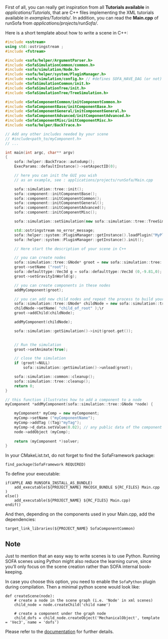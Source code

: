 First of all, you can really get inspiration from all **Tutorials available** in _applications/Tutorials_, that are C++ files implementing the XML tutorials available in _examples/Tutorials/_. In addition, you can read the **Main.cpp** of runSofa from _applications/projects/runSofa/_.

Here is a short template about how to write a scene in C++:

```c++
#include <sstream>
using std::ostringstream ;
#include <fstream>

#include <sofa/helper/ArgumentParser.h>
#include <SofaSimulationCommon/common.h>
#include <sofa/simulation/Node.h>
#include <sofa/helper/system/PluginManager.h>
#include <sofa/simulation/config.h> // #defines SOFA_HAVE_DAG (or not)
#include <SofaSimulationCommon/init.h>
#include <SofaSimulationTree/init.h>
#include <SofaSimulationTree/TreeSimulation.h>

#include <SofaComponentCommon/initComponentCommon.h>
#include <SofaComponentBase/initComponentBase.h>
#include <SofaComponentGeneral/initComponentGeneral.h>
#include <SofaComponentAdvanced/initComponentAdvanced.h>
#include <SofaComponentMisc/initComponentMisc.h>
#include <sofa/helper/BackTrace.h>

// Add any other includes needed by your scene
// #include<path_to/myComponent.h>
// ...

int main(int argc, char** argv)
{
	sofa::helper::BackTrace::autodump();
	ExecParams::defaultInstance()->setAspectID(0);

	// here you can init the GUI you wish
	// as an example, see : applications/projects/runSofa/Main.cpp

    sofa::simulation::tree::init();
	sofa::component::initComponentBase();
    sofa::component::initComponentCommon();
    sofa::component::initComponentGeneral();
    sofa::component::initComponentAdvanced();
    sofa::component::initComponentMisc();

	sofa::simulation::setSimulation(new sofa::simulation::tree::TreeSimulation());

	std::ostringstream no_error_message;
    sofa::helper::system::PluginManager::getInstance().loadPlugin("MyPlugin",&no_error_message);
    sofa::helper::system::PluginManager::getInstance().init();

    // Here start the description of your scene in C++

    // you can create nodes
    sofa::simulation::tree::GNode* groot = new sofa::simulation::tree::GNode;
    groot->setName ("root");
    sofa::defaulttype::Vec3d g = sofa::defaulttype::Vec3d (0,-9.81,0);
    groot->setGravityInWorld(g);

    // you can create components in these nodes
	addMyComponent(groot);

	// you can add new child nodes and repeat the process to build your scene
	sofa::simulation::tree::GNode* childNode = new sofa::simulation::tree::GNode;
 	childNode->setName( "child_of_root" );\r
	groot->addChild(childNode);

	addMyComponent(childNode);

    sofa::simulation::getSimulation()->init(groot.get());
	

    // Run the simulation
    groot->setAnimate(true);

    // close the simulation
    if (groot!=NULL)
        sofa::simulation::getSimulation()->unload(groot);

    sofa::simulation::common::cleanup();
    sofa::simulation::tree::cleanup();
    return 0;
}

// this function illustrates how to add a component to a node
myComponent *addMyComponent(sofa::simulation::tree::GNode *node) {

	myComponent* myComp = new myComponent;
	myComp->setName ("myComponentName");
	myComp->addTag ((Tag)"myTag");
	myComp->d_data.setValue(0.02); // any public data of the component can thus be defined
	node->addObject (myComp);
	
	return (myComponent *)solver;
}
```

In your CMakeList.txt, do not forget to find the SofaFramework package:

```
find_package(SofaFramework REQUIRED)
```

To define your executable:

```
if(APPLE AND RUNSOFA_INSTALL_AS_BUNDLE)
	add_executable(${PROJECT_NAME} MACOSX_BUNDLE ${RC_FILES} Main.cpp )
else()
	add_executable(${PROJECT_NAME} ${RC_FILES} Main.cpp)
endif()
```

And then, depending on the components used in your Main.cpp, add the dependencies:

```
target_link_libraries(${PROJECT_NAME} SofaComponentCommon)
```

Note
----

Just to mention that an easy way to write scenes is to use Python. Running SOFA scenes using Python might also reduce the learning curve, since you’ll only focus on the scene creation rather than SOFA internal book-keeping.

In case you choose this option, you need to enable the ```SofaPython``` plugin during compilation. Then a minimal python scene would look like:

```
def createScene(node):
    # create a node in the scene graph (i.e. 'Node' in xml scenes)
    child_node = node.createChild('child name') 

    # create a component under the graph node
    child_dofs = child_node.createObject('MechanicalObject', template = 'Vec3', name = 'dofs')
```

Please refer to the [documentation](https://www.sofa-framework.org/community/doc/using-sofa/optional-features/python-scripting/) for further details.
